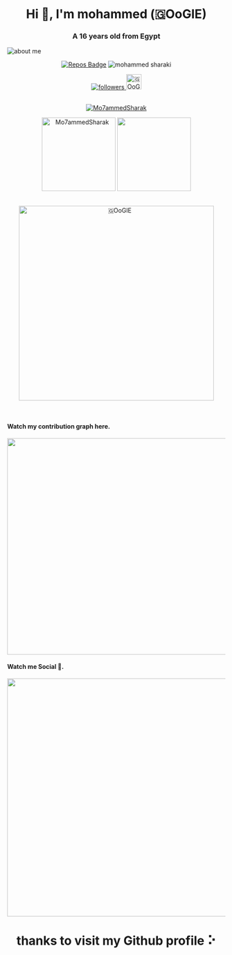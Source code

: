 <h1 align="center">Hi 👋, I'm mohammed (🇬OoGlE)</h1>
<h3 align="center">A 16 years old  from Egypt</h3>
<img alt="about me" src="https://user-images.githubusercontent.com/67878024/147480040-14819974-3694-4a5f-8233-048ac1e011ac.png">
<div align="center">   

[![Repos Badge](https://badges.pufler.dev/repos/Mo7ammedSharak)](https://badges.pufler.dev)
<img src="https://komarev.com/ghpvc/?username=Mo7ammedSharaki&label=Profile%20views&color=0e75b6&style=flat" alt="mohammed sharaki" />

</div>
<div align="center">
  
<a href="https://quora.com/profile/Mohammed-Sharaki">
<img alt="followers" title="Follow me on quora" src="https://user-images.githubusercontent.com/67878024/139280354-284c728c-4ad8-45a8-8e86-6878ad63ebd1.png">
</a>

  
  <a href="https://mo7ammedsharaki.hashnode.dev/">
  <img alt="🇬OoGlE's hashnode" width="35px" src="https://seeklogo.com/images/H/hashnode-logo-B114767E70-seeklogo.com.png" draggable="false" />
</a>
  
  </div>
  <br>
<p align="center"> <a href="https://github.com/ryo-ma/github-profile-trophy"><img src="https://github-profile-trophy.vercel.app/?username=Mo7ammedSharak&theme=onedark&margin-w=15&margin-h=15&column=7" alt="Mo7ammedSharak" /></a> </p>

<div height="170" align="center">
<img height="170"  src="https://github-readme-stats.vercel.app/api?username=Mo7ammedSharak&count_private=true&include_all_commits=true&theme=onedark" alt="Mo7ammedSharak" />
<img height="170"  src="https://github-readme-stats.vercel.app/api/top-langs/?username=Mo7ammedSharak&layout=compact&theme=onedark&langs_count=15" />
</div>

<br/>
<p align="center"> 
<img align="center" width="450"  src="https://github-readme-streak-stats.herokuapp.com/?user=Mo7ammedSharak&theme=dark" alt="🇬OoGlE" /> 

</p>


<br>


<!--
<ul>
<li><img src="https://media.giphy.com/media/WUlplcMpOCEmTGBtBW/giphy.gif" width="30"> I’m currently working on Machine Learning.I have knowledge of <a href="https://github.com/suubh/Machine-Learning-in-Python">ML algorithms</a> and worked on Intrusion detection system and algorithms analysis in datasets.Looking forward to learn DNN and try Reinforcement Learning. </li>
<li><img src="https://cultofthepartyparrot.com/parrots/hd/laptop_parrot.gif" width="25" height="25"/> I’m currently learning Web development specifically MERN stack for web implementation of some projects and interest.I have some basic knowledge of <a href="https://github.com/suubh/Hello-Android">Android</a> using Kotlin.</li>
<li><img src="https://cultofthepartyparrot.com/parrots/hd/githubparrot.gif" width="25" height="25"/> I’m looking to collaborate on Open Source and participate in <a href="https://devpost.com/shubham-btech18?ref_content=user-portfolio&ref_feature=portfolio&ref_medium=global-nav">Hackathons</a>.</li>
<li><img src="https://cultofthepartyparrot.com/parrots/hd/60fpsparrot.gif" width="25" height="25"/> Ask me about anything, its always fun to learn and discuss.</li>
<li><img src="https://cultofthepartyparrot.com/parrots/hd/dealwithitnowparrot.gif" width="25" height="25"/> Fun fact: I am an enthusiast Photographer. </li>
</ul>
<br>

-->

<h4>Watch my contribution graph here.</h4>

<p align="center">
<img align="center" width="10000" height="500" src="https://activity-graph.herokuapp.com/graph?username=Mo7ammedSharak&theme=github" >
</p>   



<h4>Watch me Social 🤔.</h4>
<div align="center">
<a href="https://twitter.com/Mo7ammedSharak">
<img width="550" src="https://github-readme-twitter.gazf.vercel.app/api?id=Mo7ammedSharak&layout=wide&show_reply=off&show_retweet=on" />
</a>
</p>
</div>

<h1 align="center">thanks to visit my Github profile ⠕</p>
